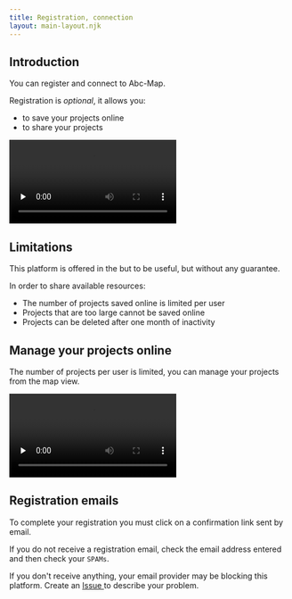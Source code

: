 ```yaml
---
title: Registration, connection
layout: main-layout.njk
---
```


## Introduction

You can register and connect to Abc-Map.

Registration is _optional_, it allows you:

- to save your projects online
- to share your projects

<video controls src="../assets/register.mp4" preload="none"></video>

## Limitations

This platform is offered in the but to be useful, but without any guarantee.

In order to share available resources:

- The number of projects saved online is limited per user
- Projects that are too large cannot be saved online
- Projects can be deleted after one month of inactivity

## Manage your projects online

The number of projects per user is limited, you can manage your projects from the map view.

<video controls src="../assets/manage-remote-projects.mp4" preload="none"></video>

## Registration emails

To complete your registration you must click on a confirmation link sent by email.

If you do not receive a registration email, check the email address entered and then check your `SPAMs`.

If you don't receive anything, your email provider may be blocking this platform.
Create an <a href="https://gitlab.com/abc-map/abc-map/-/issues" target="_blank"> Issue </a> to describe your problem.
